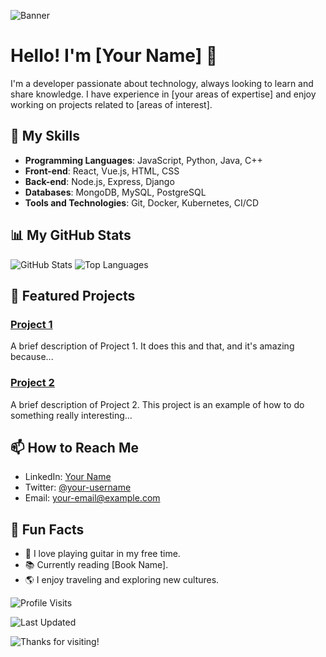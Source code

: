 <!-- Banner or highlight image -->
![Banner](https://via.placeholder.com/1200x300.png?text=Welcome+to+my+GitHub+profile)

# Hello! I'm [Your Name] 👋

I'm a developer passionate about technology, always looking to learn and share knowledge. I have experience in [your areas of expertise] and enjoy working on projects related to [areas of interest].

## 🚀 My Skills

- **Programming Languages**: JavaScript, Python, Java, C++
- **Front-end**: React, Vue.js, HTML, CSS
- **Back-end**: Node.js, Express, Django
- **Databases**: MongoDB, MySQL, PostgreSQL
- **Tools and Technologies**: Git, Docker, Kubernetes, CI/CD

## 📊 My GitHub Stats

![GitHub Stats](https://github-readme-stats.vercel.app/api?username=your-username&show_icons=true&theme=radical)
![Top Languages](https://github-readme-stats.vercel.app/api/top-langs/?username=your-username&layout=compact&theme=radical)

## 🌟 Featured Projects

### [Project 1](https://github.com/your-username/project1)
A brief description of Project 1. It does this and that, and it's amazing because...

### [Project 2](https://github.com/your-username/project2)
A brief description of Project 2. This project is an example of how to do something really interesting...

## 📫 How to Reach Me

- LinkedIn: [Your Name](https://www.linkedin.com/in/your-username/)
- Twitter: [@your-username](https://twitter.com/your-username)
- Email: your-email@example.com

## 🎉 Fun Facts

- 🎸 I love playing guitar in my free time.
- 📚 Currently reading [Book Name].
- 🌎 I enjoy traveling and exploring new cultures.

<!-- Badge for profile visits -->
![Profile Visits](https://komarev.com/ghpvc/?username=your-username&color=blueviolet)

<!-- Badge for last updated profile -->
![Last Updated](https://img.shields.io/github/last-commit/your-username/your-repo?color=green)

<!-- Banner or farewell image -->
![Thanks for visiting!](https://via.placeholder.com/1200x100.png?text=Thanks+for+visiting!+See+you+soon!)
